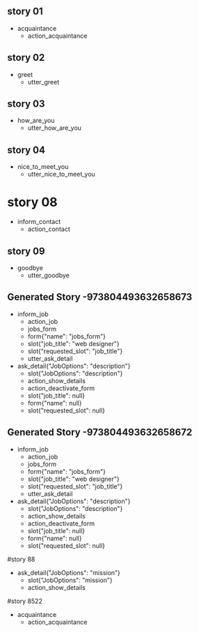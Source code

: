 ## story 01
* acquaintance
    - action_acquaintance

## story 02
* greet
    - utter_greet

## story 03
* how_are_you
    - utter_how_are_you

## story 04 
* nice_to_meet_you
    - utter_nice_to_meet_you

# story 08
* inform_contact
    - action_contact

## story 09 
* goodbye
    - utter_goodbye
    
## Generated Story -973804493632658673
* inform_job
    - action_job
    - jobs_form
    - form{"name": "jobs_form"}
    - slot{"job_title": "web designer"}
    - slot{"requested_slot": "job_title"}
    - utter_ask_detail
* ask_detail{"JobOptions": "description"}
    - slot{"JobOptions": "description"}
    - action_show_details
    - action_deactivate_form
    - slot{"job_title": null}
    - form{"name": null}
    - slot{"requested_slot": null}

## Generated Story -973804493632658672
* inform_job
    - action_job
    - jobs_form
    - form{"name": "jobs_form"}
    - slot{"job_title": "web designer"}
    - slot{"requested_slot": "job_title"}
    - utter_ask_detail
* ask_detail{"JobOptions": "description"}
    - slot{"JobOptions": "description"}
    - action_show_details
    - action_deactivate_form
    - slot{"job_title": null}
    - form{"name": null}
    - slot{"requested_slot": null}

#story 88
* ask_detail{"JobOptions": "mission"}
    - slot{"JobOptions": "mission"}
    - action_show_details

#story 8522
* acquaintance
    - action_acquaintance